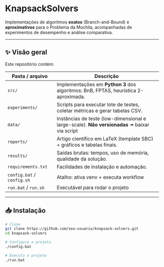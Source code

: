 # KnapsackSolvers

Implementações de algoritmos **exatos** (Branch-and-Bound) e **aproximativos** para o Problema da Mochila, acompanhadas de experimentos de desempenho e análise comparativa.

---

## ✨ Visão geral

Este repositório contém:

| Pasta / arquivo              | Descrição                                                                                   |
|------------------------------|----------------------------------------------------------------------------------------------|
| `src/`                       | Implementações em **Python 3** dos algoritmos: BnB, FPTAS, heurística 2-aproximada.          |
| `experiments/`               | Scripts para executar lote de testes, coletar métricas e gerar tabelas CSV.                 |
| `data/`                      | Instâncias de teste (low-dimensional e large-scale). **Não versionadas** ↠ baixar via script |
| `reports/`                   | Artigo científico em LaTeX (template SBC) + gráficos e tabelas finais.                      |
| `results/`                   | Saídas brutas: tempos, uso de memória, qualidade da solução.                                |
| `requirements.txt`           | Facilidades de instalação e automação.                                                      |
| `config.bat` / `config.sh`   | Atalho: ativa venv + executa workflow
| `run.bat` / `run.sh`         | Executável para rodar o projeto

---

## 📥 Instalação

```bash
# Clone
git clone https://github.com/seu-usuario/knapsack-solvers.git
cd knapsack-solvers

# Configura o projeto
./config.bat

# Executa o projeto
./run.bat
